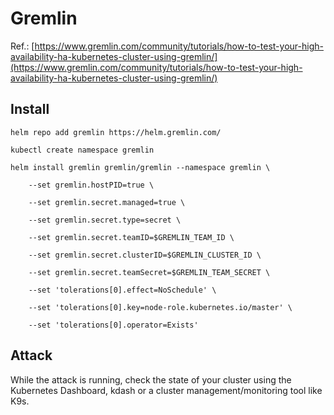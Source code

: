 # Gremlin
Ref.: [https://www.gremlin.com/community/tutorials/how-to-test-your-high-availability-ha-kubernetes-cluster-using-gremlin/](https://www.gremlin.com/community/tutorials/how-to-test-your-high-availability-ha-kubernetes-cluster-using-gremlin/)

## Install
```
helm repo add gremlin https://helm.gremlin.com/

kubectl create namespace gremlin

helm install gremlin gremlin/gremlin --namespace gremlin \

    --set gremlin.hostPID=true \

    --set gremlin.secret.managed=true \

    --set gremlin.secret.type=secret \

    --set gremlin.secret.teamID=$GREMLIN_TEAM_ID \

    --set gremlin.secret.clusterID=$GREMLIN_CLUSTER_ID \

    --set gremlin.secret.teamSecret=$GREMLIN_TEAM_SECRET \

    --set 'tolerations[0].effect=NoSchedule' \

    --set 'tolerations[0].key=node-role.kubernetes.io/master' \

    --set 'tolerations[0].operator=Exists'
```

## Attack
While the attack is running, check the state of your cluster using the Kubernetes Dashboard, kdash or a cluster management/monitoring tool like K9s.


